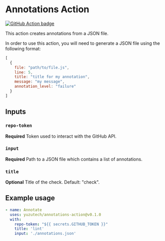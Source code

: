 # Annotations Action

[![GitHub Action badge](https://github.com/yuzutech/annotations-action/workflows/test-local/badge.svg)](https://github.com/yuzutech/annotations-action/actions?query=workflow%3Atest-local)

This action creates annotations from a JSON file.

In order to use this action, you will need to generate a JSON file using the following format:

```js
[
  {
    file: "path/to/file.js",
    line: 5,
    title: "title for my annotation",
    message: "my message",
    annotation_level: "failure"
  }
]
```

## Inputs

### `repo-token`

**Required** Token used to interact with the GitHub API.

### `input`

**Required** Path to a JSON file which contains a list of annotations.

### `title`

**Optional** Title of the check. Default: "check".

## Example usage

```yml
- name: Annotate
  uses: yuzutech/annotations-action@v0.1.0
  with:
    repo-token: "${{ secrets.GITHUB_TOKEN }}"
    title: 'lint'
    input: './annotations.json'
```

